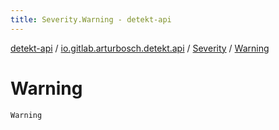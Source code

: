 ```yaml
---
title: Severity.Warning - detekt-api
---
```


[detekt-api](../../index.html) / [io.gitlab.arturbosch.detekt.api](../index.html) / [Severity](index.html) / [Warning](./-warning.html)

# Warning

`Warning`